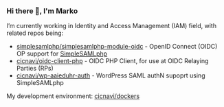 ### Hi there 👋, I'm Marko

I’m currently working in Identity and Access Management (IAM) field, with related repos being:

- [simplesamlphp/simplesamlphp-module-oidc](https://github.com/simplesamlphp/simplesamlphp-module-oidc) -
  OpenID Connect (OIDC) OP support for [SimpleSAMLphp](https://github.com/simplesamlphp/simplesamlphp)
- [cicnavi/oidc-client-php](https://github.com/cicnavi/oidc-client-php) - OIDC PHP Client, for use at 
  OIDC Relaying Parties (RPs)
- [cicnavi/wp-aaieduhr-auth](https://github.com/cicnavi/wp-aaieduhr-auth) - WordPress SAML authN supoprt
  using SimpleSAMLphp
  
My development environment: [cicnavi/dockers](https://github.com/cicnavi/dockers)
